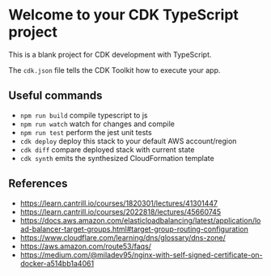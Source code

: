 # Welcome to your CDK TypeScript project

This is a blank project for CDK development with TypeScript.

The `cdk.json` file tells the CDK Toolkit how to execute your app.

## Useful commands

* `npm run build`   compile typescript to js
* `npm run watch`   watch for changes and compile
* `npm run test`    perform the jest unit tests
* `cdk deploy`      deploy this stack to your default AWS account/region
* `cdk diff`        compare deployed stack with current state
* `cdk synth`       emits the synthesized CloudFormation template

## References

* <https://learn.cantrill.io/courses/1820301/lectures/41301447>
* <https://learn.cantrill.io/courses/2022818/lectures/45660745>
* <https://docs.aws.amazon.com/elasticloadbalancing/latest/application/load-balancer-target-groups.html#target-group-routing-configuration>
* <https://www.cloudflare.com/learning/dns/glossary/dns-zone/>
* <https://aws.amazon.com/route53/faqs/>
* <https://medium.com/@miladev95/nginx-with-self-signed-certificate-on-docker-a514bb1a4061>
